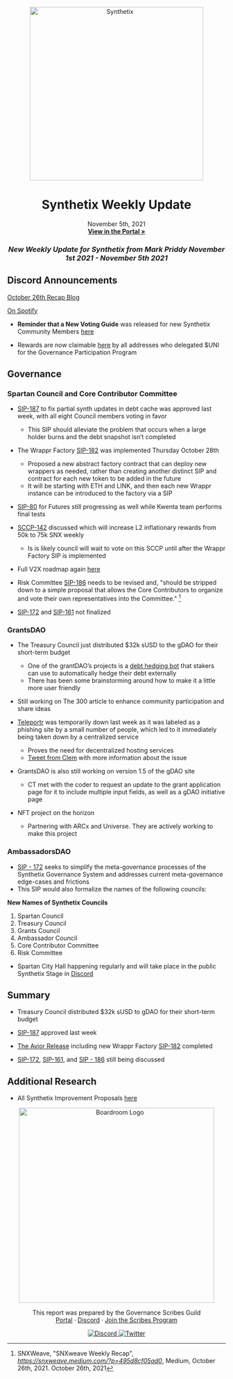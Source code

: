 
<p align="center">
  <a href="http://app.boardroom.info/BanklessDAO">
    <img src="https://miro.medium.com/max/1400/1*V3K-Uu2va_r9p7O2p_FzMw.png" alt="Synthetix" width="400" />
  </a>
  <h1 align="center">Synthetix Weekly Update</h1>
  <p align="center">
    November 5th, 2021
  <br />
  <a href="http://app.boardroom.info/BanklessDAO"><strong>View in the Portal »</strong></a>
  <br />
  </p>
</p>

### <p align="center"> *New Weekly Update for Synthetix from Mark Priddy November 1st 2021 - November 5th 2021*

## Discord Announcements
	
[October 26th Recap Blog]()

[On Spotify]()

- **Reminder that a New Voting Guide** was released for new Synthetix Community Members [here](https://medium.com/@akng105/a-guide-to-synthetix-voting-for-new-community-members-fa57d929b2ce)

- Rewards are now claimable [here](https://synthetixembassy.io/gpp) by all addresses who delegated $UNI for the Governance Participation Program

## Governance

### Spartan Council and Core Contributor Committee

- [SIP-187](https://sips.synthetix.io/sips/sip-187/) to fix partial synth updates in debt cache was approved last week, with all eight Council members voting in favor
  - This SIP should alleviate the problem that occurs when a large holder burns and the debt snapshot isn’t completed
	
- The Wrappr Factory [SIP-182](https://sips.synthetix.io/sips/sip-182/) was implemented Thursday October 28th 	
  - Proposed a new abstract factory contract that can deploy new wrappers as needed, rather than creating another distinct SIP and contract for each new token to be added in the future	
  - It will be starting with ETH and LINK, and then each new Wrappr instance can be introduced to the factory via a SIP
	
- [SIP-80](https://sips.synthetix.io/sips/sip-80/) for Futures still progressing as well while Kwenta team performs final tests

- [SCCP-142](https://sips.synthetix.io/sccp/sccp-142/) discussed which will increase L2 inflationary rewards from 50k to 75k SNX weekly
  - Is is likely council will wait to vote on this SCCP until after the Wrappr Factory SIP is implemented

- Full V2X roadmap again [here](https://blog.synthetix.io/v2x-revisited/)

- Risk Committee [SIP-186](https://sips.synthetix.io/sips/sip-186/) needs to be revised and, "should be stripped down to a simple proposal that allows the Core Contributors to organize and vote their own representatives into the Committee." [^1]

- [SIP-172](https://sips.synthetix.io/sips/sip-172/) and [SIP-161](https://sips.synthetix.io/sips/sip-161/) not finalized
	
[^1]: SNXWeave, "SNXweave Weekly Recap", *https://snxweave.medium.com/?p=495d8cf05ad0*, Medium, October 26th, 2021. October 26th, 2021
	
### GrantsDAO

- The Treasury Council just distributed $32k sUSD to the gDAO for their short-term budget
  - One of the grantDAO’s projects is a [debt hedging bot](https://medium.com/@SynthetixGrants/synthetix-debt-hedging-bot-458fca8b0f4b) that stakers can use to automatically hedge their debt externally
  - There has been some brainstorming around how to make it a little more user friendly
	
- Still working on The 300 article to enhance community participation and share ideas
 
- [Teleportr](https://medium.com/@SynthetixGrants/teleport-eth-to-optimism-with-teleportr-f6b1b719736c) was temporarily down last week as it was labeled as a phishing site by a small number of people, which led to it immediately being taken down by a centralized service
  - Proves the need for decentralized hosting services
  - [Tweet from Clem](https://twitter.com/0x_clem/status/1451169510476627975?s=20) with more information about the issue

- GrantsDAO is also still working on version 1.5 of the gDAO site
  - CT met with the coder to request an update to the grant application page for it to include multiple input fields, as well as a gDAO initiative page	

- NFT project on the horizon
  - Partnering with ARCx and Universe. They are actively working to make this project
	
### AmbassadorsDAO
	
- [SIP - 172](https://sips.synthetix.io/sips/sip-172/) seeks to simplify the meta-governance processes of the Synthetix Governance System and addresses current meta-governance edge-cases and frictions
- This SIP would also formalize the names of the following councils:

**New Names of Synthetix Councils**
	
1. Spartan Council
2. Treasury Council
3. Grants Council
4. Ambassador Council
5. Core Contributor Committee
6. Risk Committee

- Spartan City Hall happening regularly and will take place in the public Synthetix Stage in [Discord](https://discord.gg/bq3V9brMQV)

## Summary

- Treasury Council distributed $32k sUSD to gDAO for their short-term budget

- [SIP-187](https://sips.synthetix.io/sips/sip-187/) approved last week

- [The Avior Release](https://blog.synthetix.io/the-avior-release/) including new Wrappr Factory [SIP-182](https://sips.synthetix.io/sips/sip-182/) completed

-  [SIP-172](https://sips.synthetix.io/sips/sip-172/), [SIP-161](https://sips.synthetix.io/sips/sip-161/), and [SIP - 186](https://sips.synthetix.io/sips/sip-186/) still being discussed
	

## Additional Research

- All Synthetix Improvement Proposals [here](https://sips.synthetix.io/all-sip/)

<p align="center">
  <a href="http://app.boardroom.info/">
    <img src="https://i.ibb.co/PFcchnQ/boardroom.png" alt="Boardroom Logo" width="450" />
  </a>
</p>

<p align="center">
	This report was prepared by the Governance Scribes Guild
  <br />
  <a href="http://boardroom.info/">Portal</a>
  ·
  <a href="https://discord.com/invite/tgrTFg9">Discord</a>
  ·
  <a href="https://boardroom.mirror.xyz/JHrN8nVy_J4C7Xzj37zoyPANg0ZnNszhWy9YOZHC0lM">Join the Scribes Program</a>
</p>

<p align="center">
  <a href="https://discord.gg/CEZ8WfuK8s">
    <img src="https://img.shields.io/badge/Discord-Join-7289da?style=for-the-badge&logo=discord&logoColor=white" alt="Discord" />
  </a>
  <a href="https://twitter.com/boardroom_info">
    <img src="https://img.shields.io/badge/Twitter-Follow-1da1f2?style=for-the-badge&logo=twitter&logoColor=white" alt="Twitter" />
  </a>
</p>






